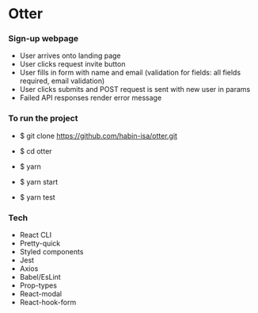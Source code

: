 # Otter

### Sign-up webpage

- User arrives onto landing page
- User clicks request invite button
- User fills in form with name and email (validation for fields: all fields required, email validation)
- User clicks submits and POST request is sent with new user in params
- Failed API responses render error message

### To run the project

- \$ git clone https://github.com/habin-isa/otter.git
- \$ cd otter
- \$ yarn
- \$ yarn start

- \$ yarn test

### Tech

- React CLI
- Pretty-quick
- Styled components
- Jest
- Axios
- Babel/EsLint
- Prop-types
- React-modal
- React-hook-form
